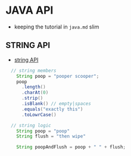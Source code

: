 # JAVA API

- keeping the tutorial in `java.md` slim

## STRING API

- [string API](https://www.javaguides.net/2018/08/java-string-class-api-guide.html)

```java
  // string members
    String poop = "pooper scooper";
    poop
      .length()
      .charAt(0)
      .strip()
      .isBlank() // empty|spaces
      .equals("exactly this")
      .toLowrCase()

  // string logic
    String poop = "poop"
    String flush = "then wipe"

    String poopAndFlush = poop + " " + flush;


```
